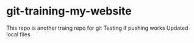 # git-training-my-website
This repo is another traing repo for git
Testing if pushing works
Updated local files

